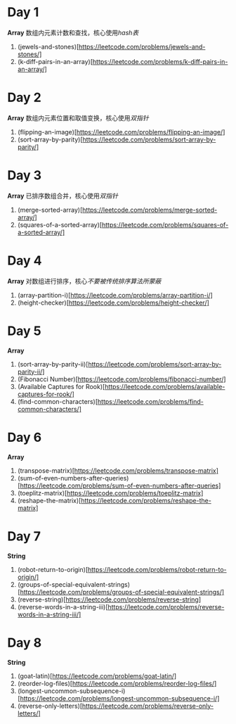 # Day 1
**Array**
数组内元素计数和查找，核心使用*hash表*
1. (jewels-and-stones)[https://leetcode.com/problems/jewels-and-stones/]
2. (k-diff-pairs-in-an-array)[https://leetcode.com/problems/k-diff-pairs-in-an-array/]

# Day 2
**Array**
数组内元素位置和取值变换，核心使用*双指针*

1. (flipping-an-image)[https://leetcode.com/problems/flipping-an-image/]
2. (sort-array-by-parity)[https://leetcode.com/problems/sort-array-by-parity/]

# Day 3
**Array**
已排序数组合并，核心使用*双指针*
1. (merge-sorted-array)[https://leetcode.com/problems/merge-sorted-array/]
2. (squares-of-a-sorted-array)[https://leetcode.com/problems/squares-of-a-sorted-array/]

# Day 4
**Array**
对数组进行排序，核心*不要被传统排序算法所蒙蔽*
1. (array-partition-i)[https://leetcode.com/problems/array-partition-i/]
2. (height-checker)[https://leetcode.com/problems/height-checker/]

# Day 5
**Array**
1. (sort-array-by-parity-ii)[https://leetcode.com/problems/sort-array-by-parity-ii/]
2. (Fibonacci Number)[https://leetcode.com/problems/fibonacci-number/]
3. (Available Captures for Rook)[https://leetcode.com/problems/available-captures-for-rook/]
4. (find-common-characters)[https://leetcode.com/problems/find-common-characters/]

# Day 6
**Array**
1. (transpose-matrix)[https://leetcode.com/problems/transpose-matrix]
2. (sum-of-even-numbers-after-queries)[https://leetcode.com/problems/sum-of-even-numbers-after-queries]
3. (toeplitz-matrix)[https://leetcode.com/problems/toeplitz-matrix]
4. (reshape-the-matrix)[https://leetcode.com/problems/reshape-the-matrix]

# Day 7
**String**
1. (robot-return-to-origin)[https://leetcode.com/problems/robot-return-to-origin/]
2. (groups-of-special-equivalent-strings)[https://leetcode.com/problems/groups-of-special-equivalent-strings/]
3. (reverse-string)[https://leetcode.com/problems/reverse-string]
4. (reverse-words-in-a-string-iii)[https://leetcode.com/problems/reverse-words-in-a-string-iii/]

# Day 8
**String**
1. (goat-latin)[https://leetcode.com/problems/goat-latin/]
2. (reorder-log-files)[https://leetcode.com/problems/reorder-log-files/]
3. (longest-uncommon-subsequence-i)[https://leetcode.com/problems/longest-uncommon-subsequence-i/]
4. (reverse-only-letters)[https://leetcode.com/problems/reverse-only-letters/]